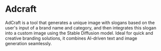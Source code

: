 # Adcraft
AdCraft is a tool that generates a unique image with slogans based on the user's input of a brand name and category, and then integrates this slogan into a custom image using the Stable Diffusion model. Ideal for quick and creative branding solutions, it combines AI-driven text and image generation seamlessly.
